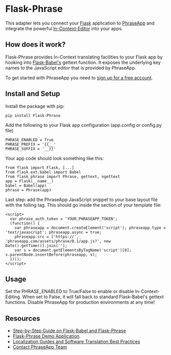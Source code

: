 # Flask-Phrase

This adapter lets you connect your [Flask](http://flask.pocoo.org/) application to [PhraseApp](https://phraseapp.com) and integrate the powerful [In-Context-Editor](http://demo.phraseapp.com/) into your apps.

## How does it work?

Flask-Phrase provides In-Context translating facilities to your Flask app by hooking into [Flask-Babel's](https://pythonhosted.org/Flask-Babel/) gettext function. It exposes the underlying key names to the JavaScript editor that is provided by PhraseApp.

To get started with PhraseApp you need to [sign up for a free account](https://phraseapp.com/signup).

## Install and Setup

Install the package with pip:

    pip install Flask-Phrase


Add the following to your Flask app configuration (app.config or config.py file)

    PHRASE_ENABLED = True
    PHRASE_PREFIX = '{{__'
    PHRASE_SUFFIX = '__}}'

Your app code should look something like this:

    from flask import Flask, [...]
    from flask.ext.babel import Babel
    from flask_phrase import Phrase, gettext, ngettext
    app = Flask(__name__)
    babel = Babel(app)
    phrase = Phrase(app)

Last step: add the PhraseApp JavaScript snippet to your base layout file with the folling tag. This should go inside the <head> section of your template file:

    <script>
      var phrase_auth_token = 'YOUR_PHRASEAPP_TOKEN';
      (function() {
        var phraseapp = document.createElement('script'); phraseapp.type = 'text/javascript'; phraseapp.async = true;
        phraseapp.src = ['https://', 'phraseapp.com/assets/phrase/0.1/app.js?', new Date().getTime()].join('');
        var s = document.getElementsByTagName('script')[0]; s.parentNode.insertBefore(phraseapp, s);
      })();
    </script>

## Usage

Set the PHRASE_ENABLED to True/False to enable or disable In-Context-Editing. When set to False, it will fall back to standard Flask-Babel's gettext functions. Disable PhraseApp for production environments at any time!

## Resources
* [Step-by-Step Guide on Flask-Babel and Flask-Phrase](http://localize-software.phraseapp.com/posts/python-localization-for-flask-applications/)
* [Flask-Phrase Demo Application](https://github.com/phrase/flask-demo-application).
* [Localization Guides and Software Translation Best Practices](http://localize-software.phraseapp.com/)
* [Contact PhraseApp Team](https://phraseapp.com/en/contact)

